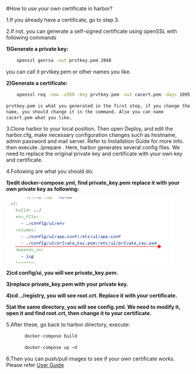 #How to use your own certificate in harbor?

1.If you already have a certificate, go to step 3.

2.If not, you can generate a self-signed certificate using openSSL with following commands
  
**1)Generate a private key:**


```sh
    openssl genrsa -out prvtkey.pem 2048    
```

you can call it prvtkey.pem or other names you like.
    
   
**2)Generate a certificate:**

```sh
    openssl req -new -x509 -key prvtkey.pem -out cacert.pem -days 1095
```    
   
    prvtkey.pem is what you generated in the first step, if you change the name, you should change it in the command. Also you can name cacert.pem what you like.

3.Clone harbor to your local position. Then open Deploy, and edit the harbor.cfg, make necessary configuration changes such as hostname, admin password and mail server. Refer to Installation Guide for more info. then execute ./prepare . Here, harbor generates several config files. We need to replace the original private key and certificate with your own key and certificate.

4.Following are what you should do:
 
**1)edit docker-compose.yml, find private_key.pem replace it with your own private key as following:**


![edit docker-compose.yml](img/edit_docker-compose-yml.png)


**2)cd config/ui, you will see private_key.pem.**
    
**3)replace private_key.pem with your private key.**
    
**4)cd ../registry, you will see root.crt. Replace it with your certificate.**
 
**5)at the same directory, you will see config.yml. We need to modify it, open it and find root.crt, then change it to your certificate.**

5.After these, go back to harbor directory, execute:

```sh
       docker-compose build
```
```sh
       docker-compose up –d  
```

6.Then you can push/pull images to see if your own certificate works. Please refer [User Guide](https://github.com/vmware/harbor/blob/master/docs/user_guide.md)


